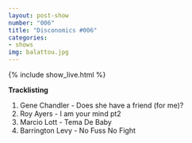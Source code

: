 ```yaml
---
layout: post-show
number: "006"
title: "Disconomics #006"
categories:
- shows
img: balattou.jpg
---
```


{% include show_live.html %}

**Tracklisting**

1. Gene Chandler - Does she have a friend (for me)?
1. Roy Ayers - I am your mind pt2
1. Marcio Lott  - Tema De Baby
1. Barrington Levy - No Fuss No Fight

